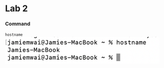 # Lab 2
### Command
`hostname`
![image](https://github.com/jamiemwai/EE-322/blob/main/Lab2Images/hostname.png)
